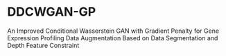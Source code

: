 # DDCWGAN-GP
An Improved Conditional Wasserstein GAN with Gradient Penalty for Gene Expression Profiling Data Augmentation Based on Data Segmentation and Depth Feature Constraint

